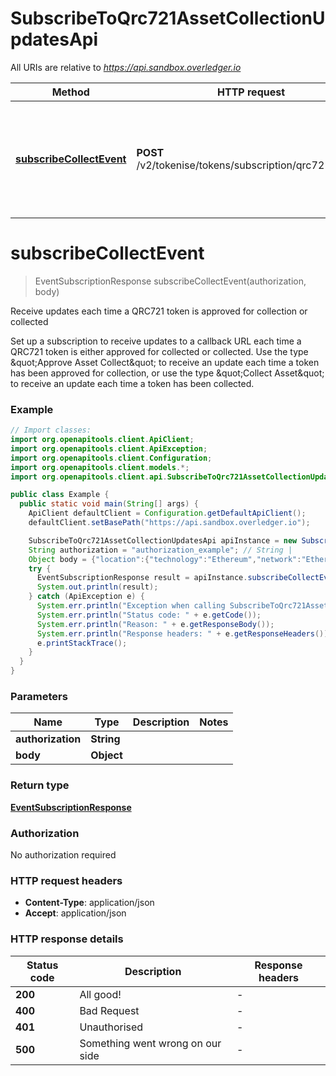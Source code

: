 # SubscribeToQrc721AssetCollectionUpdatesApi

All URIs are relative to *https://api.sandbox.overledger.io*

Method | HTTP request | Description
------------- | ------------- | -------------
[**subscribeCollectEvent**](SubscribeToQrc721AssetCollectionUpdatesApi.md#subscribeCollectEvent) | **POST** /v2/tokenise/tokens/subscription/qrc721/collect | Receive updates each time a QRC721 token is approved for collection or collected


<a name="subscribeCollectEvent"></a>
# **subscribeCollectEvent**
> EventSubscriptionResponse subscribeCollectEvent(authorization, body)

Receive updates each time a QRC721 token is approved for collection or collected

Set up a subscription to receive updates to a callback URL each time a QRC721 token is either approved for collected or collected. Use the type \&quot;Approve Asset Collect\&quot; to receive an update each time a token has been approved for collection, or use the type \&quot;Collect Asset\&quot; to receive an update each time a token has been collected.

### Example
```java
// Import classes:
import org.openapitools.client.ApiClient;
import org.openapitools.client.ApiException;
import org.openapitools.client.Configuration;
import org.openapitools.client.models.*;
import org.openapitools.client.api.SubscribeToQrc721AssetCollectionUpdatesApi;

public class Example {
  public static void main(String[] args) {
    ApiClient defaultClient = Configuration.getDefaultApiClient();
    defaultClient.setBasePath("https://api.sandbox.overledger.io");

    SubscribeToQrc721AssetCollectionUpdatesApi apiInstance = new SubscribeToQrc721AssetCollectionUpdatesApi(defaultClient);
    String authorization = "authorization_example"; // String | 
    Object body = {"location":{"technology":"Ethereum","network":"Ethereum Goerli Testnet"},"callbackUrl":"https://eo2vmypzncjgeoi.m.pipedream.net","type":"Approve Asset Collect","requestDetails":{"tokenName":"QNTNFT"}}; // Object | 
    try {
      EventSubscriptionResponse result = apiInstance.subscribeCollectEvent(authorization, body);
      System.out.println(result);
    } catch (ApiException e) {
      System.err.println("Exception when calling SubscribeToQrc721AssetCollectionUpdatesApi#subscribeCollectEvent");
      System.err.println("Status code: " + e.getCode());
      System.err.println("Reason: " + e.getResponseBody());
      System.err.println("Response headers: " + e.getResponseHeaders());
      e.printStackTrace();
    }
  }
}
```

### Parameters

Name | Type | Description  | Notes
------------- | ------------- | ------------- | -------------
 **authorization** | **String**|  |
 **body** | **Object**|  |

### Return type

[**EventSubscriptionResponse**](EventSubscriptionResponse.md)

### Authorization

No authorization required

### HTTP request headers

 - **Content-Type**: application/json
 - **Accept**: application/json

### HTTP response details
| Status code | Description | Response headers |
|-------------|-------------|------------------|
**200** | All good! |  -  |
**400** | Bad Request |  -  |
**401** | Unauthorised |  -  |
**500** | Something went wrong on our side |  -  |

